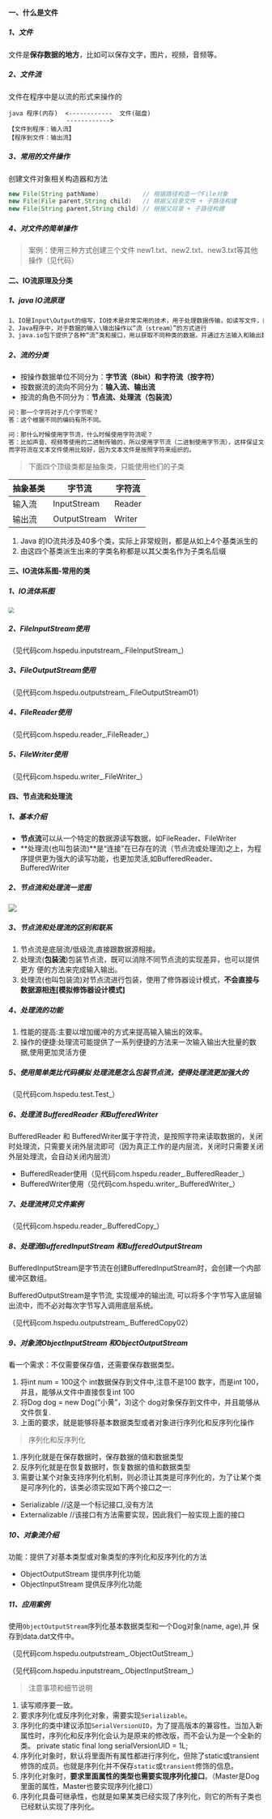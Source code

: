 #### 一、什么是文件

##### 1、文件

文件是**保存数据的地方**，比如可以保存文字，图片，视频，音频等。

##### 2、文件流

文件在程序中是以流的形式来操作的

```ba
java 程序(内存)  <------------  文件(磁盘)
                ------------>
【文件到程序：输入流】               
【程序到文件：输出流】
```

##### 3、常用的文件操作

创建文件对象相关构造器和方法

```java
new File(String pathName)            // 根据路径构造一个File对象
new File(File parent,String child)   // 根据父目录文件 + 子路径构建
new File(String parent,String child) // 根据父目录 + 子路径构建
```

##### 4、对文件的简单操作

> 案例：使用三种方式创建三个文件 new1.txt、new2.txt、new3.txt等其他操作（见代码）

#### 二、IO流原理及分类

##### 1、java IO流原理

```markdown
1、IO是Input\Output的缩写，IO技术是非常实用的技术，用于处理数据传输，如读写文件，网络通讯等
2、Java程序中，对于数据的输入\输出操作以“流（stream）”的方式进行
3、java.io包下提供了各种“流”类和接口，用以获取不同种类的数据，并通过方法输入和输出数据
```

##### 2、流的分类

- 按操作数据单位不同分为：**字节流（8bit）**和**字符流（按字符）**
- 按数据流的流向不同分为：**输入流、输出流**
- 按流的角色不同分为：**节点流、处理流（包装流）**

```markdown
问：那一个字符对于几个字节呢？
答：这个根据不同的编码有所不同。

问：那什么时候使用字节流，什么时候使用字符流呢？
答：比如声音、视频等使用的二进制传输的，所以使用字节流（二进制使用字节流），这样保证文件无损操作，不丢失。
而字符流在文本文件使用比较好，因为文本文件是按照字符来组织的。
```

> 下面四个顶级类都是抽象类，只能使用他们的子类

| 抽象基类 | 字节流       | 字符流 |
| -------- | ------------ | ------ |
| 输入流   | InputStream  | Reader |
| 输出流   | OutputStream | Writer |

1. Java 的IO流共涉及40多个类，实际上非常规则，都是从如上4个基类派生的
2. 由这四个基类派生出来的字类名称都是以其父类名作为子类名后缀

#### 三、IO流体系图-常用的类

##### 1、IO流体系图

<img src="https://pic4.zhimg.com/80/v2-47632a05f7acfe749fc272da8dbae9ab_1440w.webp" style="zoom:67%;" />



##### 2、**FileInputStream**使用

（见代码com.hspedu.inputstream_.FileInputStream_）

##### 3、**FileOutputStream**使用

（见代码com.hspedu.outputstream_.FileOutputStream01）

##### 4、FileReader使用

（见代码com.hspedu.reader_.FileReader_）

##### 5、FileWriter使用

（见代码com.hspedu.writer_.FileWriter_）

#### 四、**节点流和处理流**

##### 1、基本介绍

- **节点流**可以从一个特定的数据源读写数据，如FileReader、FileWriter
- **处理流(也叫包装流)**是“连接”在已存在的流（节点流或处理流)之上，为程序提供更为强大的读写功能，也更加灵活,如BufferedReader、BufferedWriter

##### 2、**节点流和处理流一览图**

![](https://pic3.zhimg.com/80/v2-a620a89541306399ddcd5dca0bfca9b2_1440w.webp)



##### 3、**节点流和处理流的区别和联系**

1. 节点流是底层流/低级流,直接跟数据源相接。
2. 处理流(**包装流**)包装节点流，既可以消除不同节点流的实现差异，也可以提供更方 便的方法来完成输入输出。
3. 处理流(也叫包装流)对节点流进行包装，使用了修饰器设计模式，**不会直接与数据源相连[模拟修饰器设计模式]**

##### 4、**处理流的功能**

1. 性能的提高:主要以增加缓冲的方式来提高输入输出的效率。
2. 操作的便捷:处理流可能提供了一系列便捷的方法来一次输入输出大批量的数据,使用更加灵活方便

##### 5、使用简单类比代码模拟 处理流是怎么包装节点流，使得处理流更加强大的

 （见代码com.hspedu.test.Test_）

##### 6、**处理流 BufferedReader 和BufferedWriter**

BufferedReader 和 BufferedWriter属于字符流，是按照字符来读取数据的，关闭时处理流，只需要关闭外层流即可（因为真正工作的是内层流，关闭时只需要关闭外层处理流，会自动关闭内层流）

- BufferedReader使用（见代码com.hspedu.reader_.BufferedReader_）
- BufferedWriter使用（见代码com.hspedu.writer_.BufferedWriter_）

##### 7、处理流拷贝文件案例

（见代码com.hspedu.reader_.BufferedCopy_）

##### 8、**处理流BufferedInputStream 和BufferedOutputStream**

BufferedInputStream是字节流在创建BufferedInputStream时，会创建一个内部缓冲区数组。

BufferedOutputStream是字节流, 实现缓冲的输出流, 可以将多个字节写入底层输出流中，而不必对每次字节写入调用底层系统。

（见代码com.hspedu.outputstream_.BufferedCopy02）

##### 9、**对象流ObjectInputStream 和ObjectOutputStream**

看一个需求：不仅需要保存值，还需要保存数据类型。

1. 将int num = 100这个 int数据保存到文件中,注意不是100 数字，而是int 100，并且，能够从文件中直接恢复int 100
2. 将Dog dog = new Dog(“小黄”，3)这个 dog对象保存到文件中，并且能够从文件恢复.
3. 上面的要求，就是能够将基本数据类型或者对象进行序列化和反序列化操作



> 序列化和反序列化

1. 序列化就是在保存数据时，保存数据的值和数据类型
2. 反序列化就是在恢复数据时，恢复数据的值和数据类型
3. 需要让某个对象支持序列化机制，则必须让其类是可序列化的，为了让某个类是可序列化的，该类必须实现如下两个接口之一:

- Serializable //这是一个标记接口,没有方法
- Externalizable //该接口有方法需要实现，因此我们一般实现上面的接口



##### 10、**对象流介绍**

功能：提供了对基本类型或对象类型的序列化和反序列化的方法

- ObjectOutputStream 提供序列化功能
- ObjectInputStream 提供反序列化功能

##### 11、**应用案例**

使用`ObjectOutputStream`序列化基本数据类型和一个Dog对象(name, age),并 保存到data.dat文件中。

（见代码com.hspedu.outputstream_.ObjectOutStream_）

（见代码com.hspedu.inputstream_.ObjectInputStream_）

> 注意事项和细节说明

1. 读写顺序要一致。
2. 要求序列化或反序列化对象，需要实现`Serializable`。
3. 序列化的类中建议添加`SerialVersionUID`，为了提高版本的兼容性。当加入新属性时，序列化和反序列化会认为是原来的修改版，而不会认为是一个全新的类。
   private static final long serialVersionUID = 1L;
4. 序列化对象时，默认将里面所有属性都进行序列化，但除了static或transient修饰的成员。也就是序列化并不保存`static`或`transient`修饰的信息。
5. 序列化对象时，**要求里面属性的类型也需要实现序列化接口**。（Master是Dog里面的属性，Master也要实现序列化接口）
6. 序列化具备可继承性，也就是如果某类已经实现了序列化，则它的所有子类也已经默认实现了序列化。

